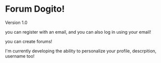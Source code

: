 # Forum Dogito!

Version 1.0

you can register with an email, and you can also log in using your email!

you can create forums!

I'm currently developing the ability to personalize your profile, descrpition, username too!
